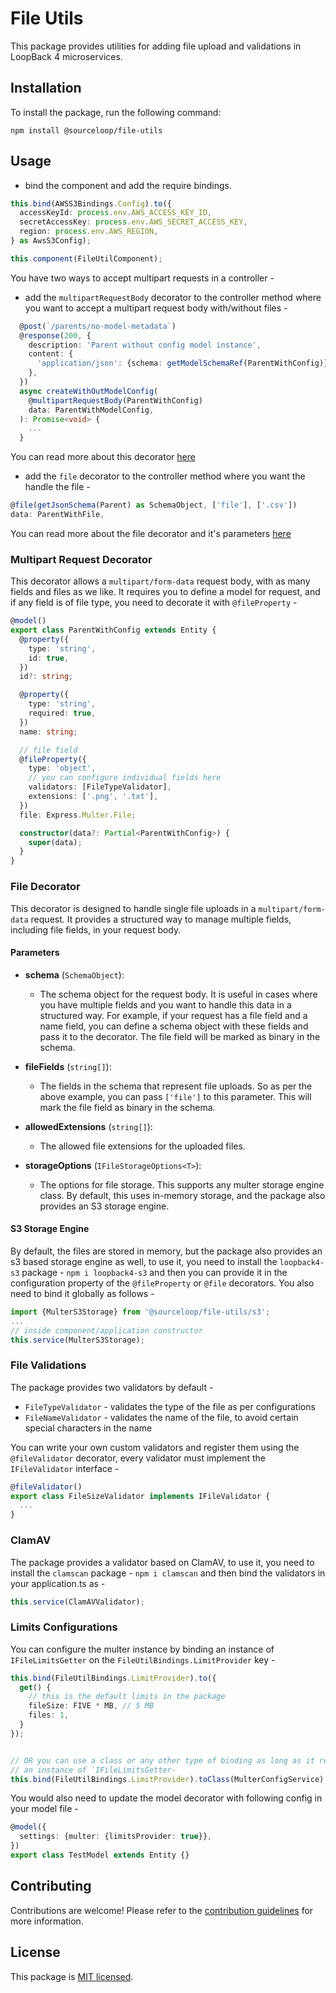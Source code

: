 # File Utils

This package provides utilities for adding file upload and validations in LoopBack 4 microservices.

## Installation

To install the package, run the following command:

```shell
npm install @sourceloop/file-utils
```

## Usage

- bind the component and add the require bindings.

```ts
this.bind(AWSS3Bindings.Config).to({
  accessKeyId: process.env.AWS_ACCESS_KEY_ID,
  secretAccessKey: process.env.AWS_SECRET_ACCESS_KEY,
  region: process.env.AWS_REGION,
} as AwsS3Config);

this.component(FileUtilComponent);
```

You have two ways to accept multipart requests in a controller -

- add the `multipartRequestBody` decorator to the controller method where you want to accept a multipart request body with/without files -

```ts
  @post(`/parents/no-model-metadata`)
  @response(200, {
    description: 'Parent without config model instance',
    content: {
      'application/json': {schema: getModelSchemaRef(ParentWithConfig)},
    },
  })
  async createWithOutModelConfig(
    @multipartRequestBody(ParentWithConfig)
    data: ParentWithModelConfig,
  ): Promise<void> {
    ...
  }
```

You can read more about this decorator [here](#multipart-request-decorator)

- add the `file` decorator to the controller method where you want the handle the file -

```ts
@file(getJsonSchema(Parent) as SchemaObject, ['file'], ['.csv'])
data: ParentWithFile,
```

You can read more about the file decorator and it's parameters [here](#file-decorator)

### Multipart Request Decorator

This decorator allows a `multipart/form-data` request body, with as many fields and files as we like. It requires you to define a model for request, and if any field is of file type, you need to decorate it with `@fileProperty` -

```ts
@model()
export class ParentWithConfig extends Entity {
  @property({
    type: 'string',
    id: true,
  })
  id?: string;

  @property({
    type: 'string',
    required: true,
  })
  name: string;

  // file field
  @fileProperty({
    type: 'object',
    // you can configure individual fields here
    validators: [FileTypeValidator],
    extensions: ['.png', '.txt'],
  })
  file: Express.Multer.File;

  constructor(data?: Partial<ParentWithConfig>) {
    super(data);
  }
}
```

### File Decorator

This decorator is designed to handle single file uploads in a `multipart/form-data` request. It provides a structured way to manage multiple fields, including file fields, in your request body.

#### Parameters

- **schema** (`SchemaObject`):

  - The schema object for the request body. It is useful in cases where you have multiple fields and you want to handle this data in a structured way. For example, if your request has a file field and a name field, you can define a schema object with these fields and pass it to the decorator. The file field will be marked as binary in the schema.

- **fileFields** (`string[]`):

  - The fields in the schema that represent file uploads. So as per the above example, you can pass `['file']` to this parameter. This will mark the file field as binary in the schema.

- **allowedExtensions** (`string[]`):

  - The allowed file extensions for the uploaded files.

- **storageOptions** (`IFileStorageOptions<T>`):
  - The options for file storage. This supports any multer storage engine class. By default, this uses in-memory storage, and the package also provides an S3 storage engine.

#### S3 Storage Engine

By default, the files are stored in memory, but the package also provides an s3 based storage engine as well, to use it, you need to install the `loopback4-s3` package - `npm i loopback4-s3` and then you can provide it in the configuration property of the `@fileProperty` or `@file` decorators. You also need to bind it globally as follows -

```ts
import {MulterS3Storage} from '@sourceloop/file-utils/s3';
...
// inside component/application constructor
this.service(MulterS3Storage);
```

### File Validations

The package provides two validators by default -

- `FileTypeValidator` - validates the type of the file as per configurations
- `FileNameValidator` - validates the name of the file, to avoid certain special characters in the name

You can write your own custom validators and register them using the `@fileValidator` decorator, every validator must implement the `IFileValidator` interface -

```ts
@fileValidator()
export class FileSizeValidator implements IFileValidator {
  ...
}
```

### ClamAV

The package provides a validator based on ClamAV, to use it, you need to install the `clamscan` package - `npm i clamscan` and then bind the validators in your application.ts as -

```ts
this.service(ClamAVValidator);
```

### Limits Configurations

You can configure the multer instance by binding an instance of `IFileLimitsGetter` on the `FileUtilBindings.LimitProvider` key -

```ts
this.bind(FileUtilBindings.LimitProvider).to({
  get() {
    // this is the default limits in the package
    fileSize: FIVE * MB, // 5 MB
    files: 1,
  }
});


// OR you can use a class or any other type of binding as long as it returns
// an instance of `IFileLimitsGetter-
this.bind(FileUtilBindings.LimitProvider).toClass(MulterConfigService);
```

You would also need to update the model decorator with following config in your model file -

```ts
@model({
  settings: {multer: {limitsProvider: true}},
})
export class TestModel extends Entity {}
```

## Contributing

Contributions are welcome! Please refer to the [contribution guidelines](../../DEVELOPING.md) for more information.

## License

This package is [MIT licensed](../../LICENSE).
